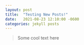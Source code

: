```yaml
---
layout: post
title:  "Testing New Posts!"
date:   2021-08-23 12:10:00 -0600
categories: jekyll posts
---
```


> Some cool text here